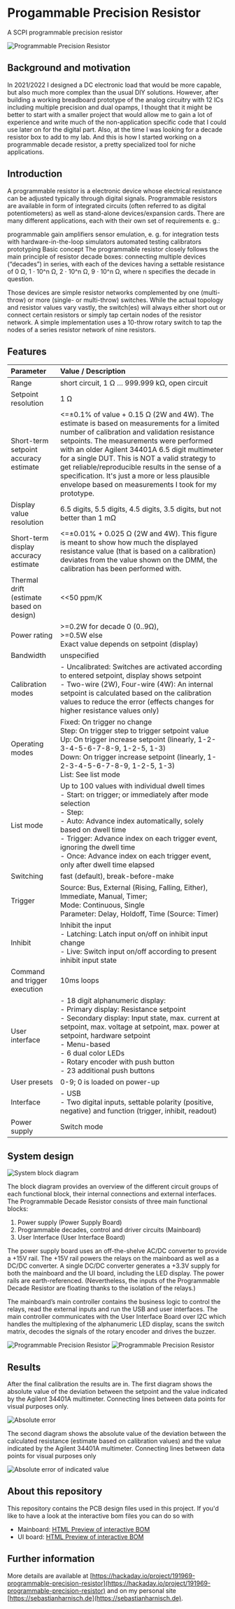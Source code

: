 # Progammable Precision Resistor

A SCPI programmable precision resistor

![Programmable Precision Resistor](media/ppr_front.jpg "Programmable Precision Resistor")

## Background and motivation

In 2021/2022 I designed a DC electronic load that would be more capable, but also much more complex than the usual DIY solutions. However, after building a working breadboard prototype of the analog circuitry with 12 ICs including multiple precision and dual opamps, I thought that it might be better to start with a smaller project that would allow me to gain a lot of experience and write much of the non-application specific code that I could use later on for the digital part. Also, at the time I was looking for a decade resistor box to add to my lab. And this is how I started working on a programmable decade resistor, a pretty specialized tool for niche applications.

## Introduction

A programmable resistor is a electronic device whose electrical resistance can be adjusted typically through digital signals. Programmable resistors are available in form of integrated circuits (often referred to as digital potentiometers) as well as stand-alone devices/expansion cards. There are many different applications, each with their own set of requirements e. g.:

programmable gain amplifiers
sensor emulation, e. g. for integration tests with hardware-in-the-loop simulators
automated testing
calibrators
prototyping
Basic concept
The programmable resistor closely follows the main principle of resistor decade boxes: connecting multiple devices (“decades”) in series, with each of the devices having a settable resistance of 0 Ω, 1 ⋅ 10^n Ω, 2 ⋅ 10^n Ω, 9 ⋅ 10^n Ω, where n specifies the decade in question.

Those devices are simple resistor networks complemented by one (multi-throw) or more (single- or multi-throw) switches. While the actual topology and resistor values vary vastly, the switch(es) will always either short out or connect certain resistors or simply tap certain nodes of the resistor network. A simple implementation uses a 10-throw rotary switch to tap the nodes of a series resistor network of nine resistors.

## Features

| Parameter                                | Value / Description                                                                                                                                                                                                                                                                                                                                                                                                                                       |
| :--------------------------------------- | :-------------------------------------------------------------------------------------------------------------------------------------------------------------------------------------------------------------------------------------------------------------------------------------------------------------------------------------------------------------------------------------------------------------------------------------------------------- |
| Range                                    | short circuit, 1 Ω … 999.999 kΩ, open circuit                                                                                                                                                                                                                                                                                                                                                                                                          |
| Setpoint resolution                      | 1 Ω                                                                                                                                                                                                                                                                                                                                                                                                                                                      |
| Short-term setpoint accuracy estimate    | <=±0.1% of value + 0.15 Ω (2W and 4W). The estimate is based on measurements for a limited number of calibration and validation resistance setpoints. The measurements were performed with an older Agilent 34401A 6.5 digit multimeter for a single DUT. This is NOT a valid strategy to get reliable/reproducible results in the sense of a specification. It's just a more or less plausible envelope based on measurements I took for my prototype. |
| Display value resolution                 | 6.5 digits, 5.5 digits, 4.5 digits, 3.5 digits, but not better than 1 mΩ                                                                                                                                                                                                                                                                                                                                                                                 |
| Short-term display accuracy estimate     | <=±0.01% + 0.025 Ω (2W and 4W). This figure is meant to show how much the displayed resistance value (that is based on a calibration) deviates from the value shown on the DMM, the calibration has been performed with.                                                                                                                                                                                                                                |
| Thermal drift (estimate based on design) | <<50 ppm/K                                                                                                                                                                                                                                                                                                                                                                                                                                                |
| Power rating                             | >=0.2W for decade 0 (0..9Ω),<br />>=0.5W else<br />Exact value depends on setpoint (display)                                                                                                                                                                                                                                                                                                                                                             |
| Bandwidth                                | unspecified                                                                                                                                                                                                                                                                                                                                                                                                                                               |
| Calibration modes                        | - Uncalibrated: Switches are activated according to entered setpoint, display shows setpoint<br />- Two-wire (2W), Four-wire (4W): An internal setpoint is calculated based on the calibration values to reduce the error (effects changes for higher resistance values only)                                                                                                                                                                             |
| Operating modes                          | Fixed: On trigger no change<br />Step: On trigger step to trigger setpoint value<br />Up: On trigger increase setpoint (linearly, 1-2-3-4-5-6-7-8-9, 1-2-5, 1-3)<br />Down: On trigger increase setpoint (linearly, 1-2-3-4-5-6-7-8-9, 1-2-5, 1-3)<br />List: See list mode                                                                                                                                                                               |
| List mode                                | Up to 100 values with individual dwell times<br />- Start: on trigger; or immediately after mode selection<br />- Step:<br />  - Auto: Advance index automatically, solely based on dwell time<br />  - Trigger: Advance index on each trigger event, ignoring the dwell time<br />  - Once: Advance index on each trigger event, only after dwell time elapsed                                                                                           |
| Switching                                | fast (default), break-before-make                                                                                                                                                                                                                                                                                                                                                                                                                         |
| Trigger                                  | Source: Bus, External (Rising, Falling, Either), Immediate, Manual, Timer;<br />Mode: Continuous, Single<br />Parameter: Delay, Holdoff, Time (Source: Timer)                                                                                                                                                                                                                                                                                             |
| Inhibit                                  | Inhibit the input<br />- Latching: Latch input on/off on inhibit input change<br />- Live: Switch input on/off according to present inhibit input state                                                                                                                                                                                                                                                                                                   |
| Command and trigger execution            | 10ms loops                                                                                                                                                                                                                                                                                                                                                                                                                                                |
| User interface                           | - 18 digit alphanumeric display:<br />  - Primary display: Resistance setpoint<br />  - Secondary display: Input state, max. current at setpoint, max. voltage at setpoint, max. power at setpoint, hardware setpoint<br />  - Menu-based<br />- 6 dual color LEDs<br />- Rotary encoder with push button<br />- 23 additional push buttons                                                                                                               |
| User presets                             | 0-9; 0 is loaded on power-up                                                                                                                                                                                                                                                                                                                                                                                                                              |
| Interface                                | - USB<br />- Two digital inputs, settable polarity (positive, negative) and function (trigger, inhibit, readout)                                                                                                                                                                                                                                                                                                                                          |
| Power supply                             | Switch mode                                                                                                                                                                                                                                                                                                                                                                                                                                               |

## System design

![System block diagram](media/block_diagram_bg_white.svg "System block diagram")

The block diagram provides an overview of the different circuit groups of each functional block, their internal connections and external interfaces. The Programmable Decade Resistor consists of three main functional blocks:

1. Power supply (Power Supply Board)
2. Programmable decades, control and driver circuits (Mainboard)
3. User Interface (User Interface Board)

The power supply board uses an off-the-shelve AC/DC converter to provide a +15V rail. The +15V rail powers the relays on the mainboard as well as a DC/DC converter. A single DC/DC converter generates a +3.3V supply for both the mainboard and the UI board, including the LED display. The power rails are earth-referenced. (Nevertheless, the inputs of the Programmable Decade Resistor are floating thanks to the isolation of the relays.)

The mainboard’s main controller contains the business logic to control the relays, read the external inputs and run the USB and user interfaces. The main controller communicates with the User Interface Board over I2C which handles the multiplexing of the alphanumeric LED display, scans the switch matrix, decodes the signals of the rotary encoder and drives the buzzer.

![Programmable Precision Resistor](media/ppr_top.jpg "Programmable Precision Resistor")
![Programmable Precision Resistor](media/ppr_rear.jpg "Programmable Precision Resistor")

## Results

After the final calibration the results are in. The first diagram shows the absolute value of the deviation between the setpoint and the value indicated by the Agilent 34401A multimeter. Connecting lines between data points for visual purposes only.

![Absolute error](media/absolute_error.png "Absolute error")

The second diagram shows the absolute value of the deviation between the calculated resistance (estimate based on calibration values) and the value indicated by the Agilent 34401A multimeter. Connecting lines between data points for visual purposes only

![Absolute error of indicated value](media/absolute_error.png "Absolute error of indicated value")

## About this repository

This repository contains the PCB design files used in this project. If you'd like to have a look at the interactive bom files you can do so with

- Mainboard: [HTML Preview of interactive BOM](https://htmlpreview.github.io/?https://github.com/sbstnh/programmable_precision_resistor/blob/main/pcb/mainboard/bom/ibom.html)
- UI board: [HTML Preview of interactive BOM](https://htmlpreview.github.io/?https://github.com/sbstnh/programmable_precision_resistor/blob/main/pcb/ui_board/bom/ibom.html)

## Further information

More details are available at [https://hackaday.io/project/191969-programmable-precision-resistor](https://hackaday.io/project/191969-programmable-precision-resistor) and on my personal site [https://sebastianharnisch.de](https://sebastianharnisch.de).
